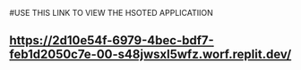 #USE THIS LINK TO VIEW THE HSOTED APPLICATIION


## https://2d10e54f-6979-4bec-bdf7-feb1d2050c7e-00-s48jwsxl5wfz.worf.replit.dev/
